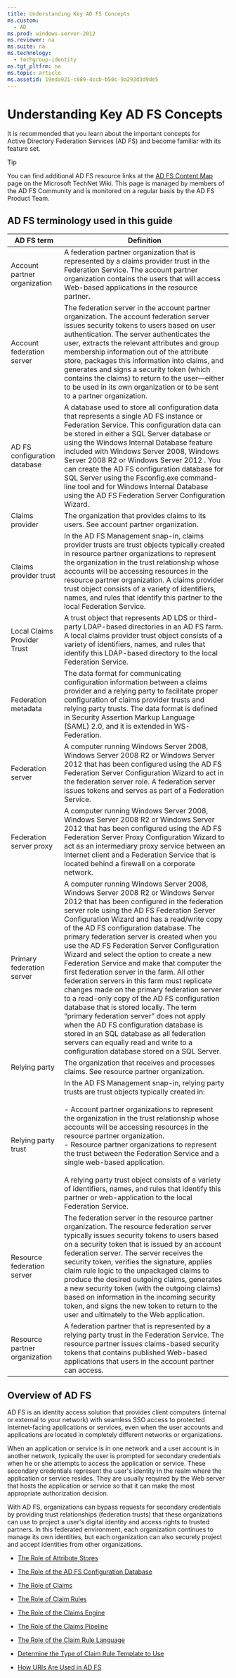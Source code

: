 ```yaml
---
title: Understanding Key AD FS Concepts
ms.custom: 
  - AD
ms.prod: windows-server-2012
ms.reviewer: na
ms.suite: na
ms.technology: 
  - techgroup-identity
ms.tgt_pltfrm: na
ms.topic: article
ms.assetid: 19eda921-c089-4ccb-b50c-9a293d3d9de5
---
```

# Understanding Key AD FS Concepts
It is recommended that you learn about the important concepts for Active Directory Federation Services \(AD FS\) and become familiar with its feature set.

> [!TIP]
> You can find additional AD FS resource links at the [AD FS Content Map](http://social.technet.microsoft.com/wiki/contents/articles/2735.aspx) page on the Microsoft TechNet Wiki. This page is managed by members of the AD FS Community and is monitored on a regular basis by the AD FS Product Team.

## AD FS terminology used in this guide

|AD FS term|Definition|
|--------------|--------------|
|Account partner organization|A federation partner organization that is represented by a claims provider trust in the Federation Service. The account partner organization contains the users that will access Web\-based applications in the resource partner.|
|Account federation server|The federation server in the account partner organization. The account federation server issues security tokens to users based on user authentication. The server authenticates the user, extracts the relevant attributes and group membership information out of the attribute store, packages this information into claims, and generates and signs a security token \(which contains the claims\) to return to the user—either to be used in its own organization or to be sent to a partner organization.|
|AD FS configuration database|A database used to store all configuration data that represents a single AD FS instance or Federation Service. This configuration data can be stored in either a SQL Server database or using the Windows Internal Database feature included with Windows Server 2008, Windows Server 2008 R2 or  Windows Server 2012 . You can create the AD FS configuration database for SQL Server using the Fsconfig.exe command\-line tool and for Windows Internal Database using the AD FS Federation Server Configuration Wizard.|
|Claims provider|The organization that provides claims to its users. See account partner organization.|
|Claims provider trust|In the AD FS Management snap\-in, claims provider trusts are trust objects typically created in resource partner organizations to represent the organization in the trust relationship whose accounts will be accessing resources in the resource partner organization. A claims provider trust object consists of a variety of identifiers, names, and rules that identify this partner to the local Federation Service.|
|Local Claims Provider Trust|A trust object that represents AD LDS or third\-party LDAP\-based directories in an AD FS farm. A local claims provider trust object consists of a variety of identifiers, names, and rules that identify this LDAP\-based directory to the local Federation Service.|
|Federation metadata|The data format for communicating configuration information between a claims provider and a relying party to facilitate proper configuration of claims provider trusts and relying party trusts. The data format is defined in Security Assertion Markup Language \(SAML\) 2.0, and it is extended in WS\-Federation.|
|Federation server|A computer running Windows Server 2008, Windows Server 2008 R2 or  Windows Server 2012  that has been configured using the AD FS Federation Server Configuration Wizard to act in the federation server role. A federation server issues tokens and serves as part of a Federation Service.|
|Federation server proxy|A computer running Windows Server 2008, Windows Server 2008 R2 or  Windows Server 2012  that has been configured using the AD FS Federation Server Proxy Configuration Wizard to act as an intermediary proxy service between an Internet client and a Federation Service that is located behind a firewall on a corporate network.|
|Primary federation server|A computer running Windows Server 2008, Windows Server 2008 R2 or  Windows Server 2012  that has been configured in the federation server role using the AD FS Federation Server Configuration Wizard and has a read\/write copy of the AD FS configuration database. The primary federation server is created when you use the AD FS Federation Server Configuration Wizard and select the option to create a new Federation Service and make that computer the first federation server in the farm. All other federation servers in this farm must replicate changes made on the primary federation server to a read\-only copy of the AD FS configuration database that is stored locally. The term “primary federation server” does not apply when the AD FS configuration database is stored in an SQL database as all federation servers can equally read and write to a configuration database stored on a SQL Server.|
|Relying party|The organization that receives and processes claims. See resource partner organization.|
|Relying party trust|In the AD FS Management snap\-in, relying party trusts are trust objects typically created in:<br /><br />-   Account partner organizations to represent the organization in the trust relationship whose accounts will be accessing resources in the resource partner organization.<br />-   Resource partner organizations to represent the trust between the Federation Service and a single web\-based application.<br /><br />A relying party trust object consists of a variety of identifiers, names, and rules that identify this partner or web\-application to the local Federation Service.|
|Resource federation server|The federation server in the resource partner organization. The resource federation server typically issues security tokens to users based on a security token that is issued by an account federation server. The server receives the security token, verifies the signature, applies claim rule logic to the unpackaged claims to produce the desired outgoing claims, generates a new security token \(with the outgoing claims\) based on information in the incoming security token, and signs the new token to return to the user and ultimately to the Web application.|
|Resource partner organization|A federation partner that is represented by a relying party trust in the Federation Service. The resource partner issues claims\-based security tokens that contains published Web\-based applications that users in the account partner can access.|

## Overview of AD FS
AD FS is an identity access solution that provides client computers \(internal or external to your network\) with seamless SSO access to protected Internet\-facing applications or services, even when the user accounts and applications are located in completely different networks or organizations.

When an application or service is in one network and a user account is in another network, typically the user is prompted for secondary credentials when he or she attempts to access the application or service. These secondary credentials represent the user's identity in the realm where the application or service resides. They are usually required by the Web server that hosts the application or service so that it can make the most appropriate authorization decision.

With AD FS, organizations can bypass requests for secondary credentials by providing trust relationships \(federation trusts\) that these organizations can use to project a user's digital identity and access rights to trusted partners. In this federated environment, each organization continues to manage its own identities, but each organization can also securely project and accept identities from other organizations.

-   [The Role of Attribute Stores](../../../active-directory-federation-services/plan/tech-ref/key-concepts/The-Role-of-Attribute-Stores.md)

-   [The Role of the AD FS Configuration Database](../../../active-directory-federation-services/plan/tech-ref/key-concepts/The-Role-of-the-AD-FS-Configuration-Database.md)

-   [The Role of Claims](../../../active-directory-federation-services/plan/tech-ref/key-concepts/The-Role-of-Claims.md)

-   [The Role of Claim Rules](../../../active-directory-federation-services/plan/tech-ref/key-concepts/The-Role-of-Claim-Rules.md)

-   [The Role of the Claims Engine](../../../active-directory-federation-services/plan/tech-ref/key-concepts/The-Role-of-the-Claims-Engine.md)

-   [The Role of the Claims Pipeline](../../../active-directory-federation-services/plan/tech-ref/key-concepts/The-Role-of-the-Claims-Pipeline.md)

-   [The Role of the Claim Rule Language](../../../active-directory-federation-services/plan/tech-ref/key-concepts/The-Role-of-the-Claim-Rule-Language.md)

-   [Determine the Type of Claim Rule Template to Use](../../../active-directory-federation-services/plan/tech-ref/key-concepts/Determine-the-Type-of-Claim-Rule-Template-to-Use.md)

-   [How URIs Are Used in AD FS](../../../active-directory-federation-services/plan/tech-ref/key-concepts/How-URIs-Are-Used-in-AD-FS.md)


